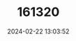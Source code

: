 ---
title: "161320"
category: "Rhinobatos albomaculatus"
draft: false
date: 2024-02-22 13:03:52
languages:
  Spanish; Castilian: ["Guitarra Pecosa"]
  French: ["Poisson-guitare à Lunaires"]
  English: ["Whitespotted Guitarfish"]
---